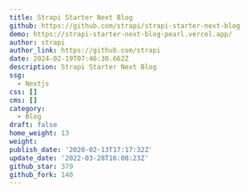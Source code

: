 ```yaml
---
title: Strapi Starter Next Blog
github: https://github.com/strapi/strapi-starter-next-blog
demo: https://strapi-starter-next-blog-pearl.vercel.app/
author: strapi
author_link: https://github.com/strapi
date: 2024-02-19T07:46:30.662Z
description: Strapi Starter Next Blog
ssg:
  - Nextjs
css: []
cms: []
category:
  - Blog
draft: false
home_weight: 13
weight: 
publish_date: '2020-02-13T17:17:32Z'
update_date: '2022-03-28T16:08:23Z'
github_star: 379
github_fork: 140
---
```

